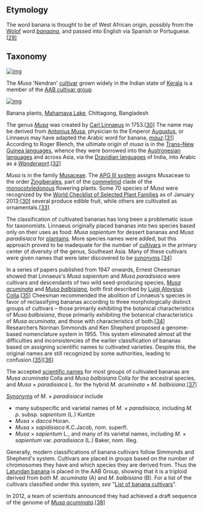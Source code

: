 ## Etymology

The word banana is thought to be of West African origin, possibly from the [Wolof](https://en.wikipedia.org/wiki/Wolof_language) word *[banaana](https://en.wiktionary.org/wiki/banaana)*, and passed into English via Spanish or Portuguese.[[29\]](https://en.wikipedia.org/wiki/Banana#cite_note-OEtymD-29)

## Taxonomy

[![img](https://upload.wikimedia.org/wikipedia/commons/thumb/2/2d/Nedravazhakola.jpg/220px-Nedravazhakola.jpg)](https://en.wikipedia.org/wiki/File:Nedravazhakola.jpg)

The *Musa* 'Nendran' [cultivar](https://en.wikipedia.org/wiki/Cultivar) grown widely in the Indian state of [Kerala](https://en.wikipedia.org/wiki/Kerala) is a member of the [AAB cultivar group](https://en.wikipedia.org/wiki/List_of_banana_cultivars#AAB_Group)

[![img](https://upload.wikimedia.org/wikipedia/commons/thumb/4/49/Banana_trees%2C_Mahamaya_Lake_%2801%29.jpg/220px-Banana_trees%2C_Mahamaya_Lake_%2801%29.jpg)](https://en.wikipedia.org/wiki/File:Banana_trees,_Mahamaya_Lake_(01).jpg)

Banana plants, [Mahamaya Lake](https://en.wikipedia.org/wiki/Mahamaya_Lake), Chittagong, Bangladesh

The genus *[Musa](https://en.wikipedia.org/wiki/Musa_(genus))* was created by [Carl Linnaeus](https://en.wikipedia.org/wiki/Carl_Linnaeus) in 1753.[[30\]](https://en.wikipedia.org/wiki/Banana#cite_note-WCSP_Musa-30) The name may be derived from [Antonius Musa](https://en.wikipedia.org/wiki/Antonius_Musa), physician to the Emperor [Augustus](https://en.wikipedia.org/wiki/Augustus), or Linnaeus may have adapted the Arabic word for banana, *[mauz](https://en.wiktionary.org/wiki/موز)*.[[31\]](https://en.wikipedia.org/wiki/Banana#cite_note-HyamPank95-31) According to Roger Blench, the ultimate origin of *musa* is in the [Trans–New Guinea languages](https://en.wikipedia.org/wiki/Trans–New_Guinea_languages), whence they were borrowed into the [Austronesian languages](https://en.wikipedia.org/wiki/Austronesian_languages) and across Asia, via the [Dravidian languages](https://en.wikipedia.org/wiki/Dravidian_languages) of India, into Arabic as a *[Wanderwort](https://en.wikipedia.org/wiki/Wanderwort)*.[[32\]](https://en.wikipedia.org/wiki/Banana#cite_note-32)

*Musa* is in the family [Musaceae](https://en.wikipedia.org/wiki/Musaceae). The [APG III system](https://en.wikipedia.org/wiki/APG_III_system) assigns Musaceae to the order [Zingiberales](https://en.wikipedia.org/wiki/Zingiberales), part of the [commelinid](https://en.wikipedia.org/wiki/Commelinid) clade of the [monocotyledonous](https://en.wikipedia.org/wiki/Monocotyledon) flowering plants. Some 70 species of *Musa* were recognized by the [World Checklist of Selected Plant Families](https://en.wikipedia.org/wiki/World_Checklist_of_Selected_Plant_Families) as of January 2013;[[30\]](https://en.wikipedia.org/wiki/Banana#cite_note-WCSP_Musa-30) several produce edible fruit, while others are cultivated as ornamentals.[[33\]](https://en.wikipedia.org/wiki/Banana#cite_note-Bail16-33)

The classification of cultivated bananas has long been a problematic issue for taxonomists. Linnaeus originally placed bananas into two species based only on their uses as food: *Musa sapientum* for dessert bananas and *Musa paradisiaca* for [plantains](https://en.wikipedia.org/wiki/Plantain_(true)). More species names were added, but this approach proved to be inadequate for the number of [cultivars](https://en.wikipedia.org/wiki/Cultivar) in the primary center of diversity of the genus, Southeast Asia. Many of these cultivars were given names that were later discovered to be [synonyms](https://en.wikipedia.org/wiki/Synonym_(taxonomy)).[[34\]](https://en.wikipedia.org/wiki/Banana#cite_note-FOOTNOTEValmayorJamaluddinSilayoiKusumo2000-34)

In a series of papers published from 1947 onwards, Ernest Cheesman showed that Linnaeus's *Musa sapientum* and *Musa paradisiaca* were cultivars and descendants of two wild seed-producing species, *[Musa acuminata](https://en.wikipedia.org/wiki/Musa_acuminata)* and *[Musa balbisiana](https://en.wikipedia.org/wiki/Musa_balbisiana)*, both first described by [Luigi Aloysius Colla](https://en.wikipedia.org/wiki/Luigi_Aloysius_Colla).[[35\]](https://en.wikipedia.org/wiki/Banana#cite_note-DRC-35) Cheesman recommended the abolition of Linnaeus's species in favor of reclassifying bananas according to three morphologically distinct groups of cultivars – those primarily exhibiting the botanical characteristics of *Musa balbisiana*, those primarily exhibiting the botanical characteristics of *Musa acuminata*, and those with characteristics of both.[[34\]](https://en.wikipedia.org/wiki/Banana#cite_note-FOOTNOTEValmayorJamaluddinSilayoiKusumo2000-34) Researchers Norman Simmonds and Ken Shepherd proposed a genome-based nomenclature system in 1955. This system eliminated almost all the difficulties and inconsistencies of the earlier classification of bananas based on assigning scientific names to cultivated varieties. Despite this, the original names are still recognized by some authorities, leading to confusion.[[35\]](https://en.wikipedia.org/wiki/Banana#cite_note-DRC-35)[[36\]](https://en.wikipedia.org/wiki/Banana#cite_note-Porc02-36)

The accepted [scientific names](https://en.wikipedia.org/wiki/Botanical_name) for most groups of cultivated bananas are *Musa acuminata* Colla and *Musa balbisiana* Colla for the ancestral species, and *Musa* × *paradisiaca* L. for the hybrid *M. acuminata* × *M. balbisiana*.[[37\]](https://en.wikipedia.org/wiki/Banana#cite_note-WCSP_Mp-37)

[Synonyms](https://en.wikipedia.org/wiki/Synonym_(taxonomy)) of *M.* × *paradisiaca* include

- many subspecific and varietal names of *M.* × *paradisiaca*, including *M. p.* subsp. *sapientum* (L.) Kuntze
- *Musa* × *dacca* Horan.
- *Musa* × *sapidisiaca* K.C.Jacob, nom. superfl.
- *Musa* × *sapientum* L., and many of its varietal names, including *M.* × *sapientum* var. *paradisiaca* (L.) Baker, nom. illeg.

Generally, modern classifications of banana cultivars follow Simmonds and Shepherd's system. Cultivars are placed in groups based on the number of chromosomes they have and which species they are derived from. Thus the [Latundan banana](https://en.wikipedia.org/wiki/Latundan_banana) is placed in the AAB Group, showing that it is a triploid derived from both *M. acuminata* (A) and *M. balbisiana* (B). For a list of the cultivars classified under this system, *see* "[List of banana cultivars](https://en.wikipedia.org/wiki/List_of_banana_cultivars)".

In 2012, a team of scientists announced they had achieved a draft sequence of the genome of *[Musa acuminata](https://en.wikipedia.org/wiki/Musa_acuminata)*.[[38\]](https://en.wikipedia.org/wiki/Banana#cite_note-dHon12-38)
